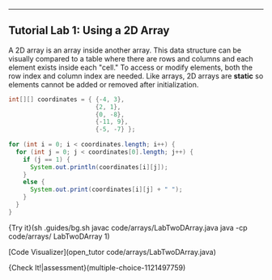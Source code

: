 ---

## Tutorial Lab 1: Using a 2D Array
A 2D array is an array inside another array. This data structure can be visually compared to a table where there are rows and columns and each element exists inside each "cell." To access or modify elements, both the row index and column index are needed. Like arrays, 2D arrays are **static** so elements cannot be added or removed after initialization.

```java
int[][] coordinates = { {-4, 3},
                        {2, 1},
                        {0, -8},
                        {-11, 9},
                        {-5, -7} };
                        
for (int i = 0; i < coordinates.length; i++) {
  for (int j = 0; j < coordinates[0].length; j++) {
    if (j == 1) {
      System.out.println(coordinates[i][j]);
    }
    else {
      System.out.print(coordinates[i][j] + " ");
    }
  }
}
```

{Try it}(sh .guides/bg.sh javac code/arrays/LabTwoDArray.java java -cp code/arrays/ LabTwoDArray 1)

[Code Visualizer](open_tutor code/arrays/LabTwoDArray.java)

{Check It!|assessment}(multiple-choice-1121497759)
